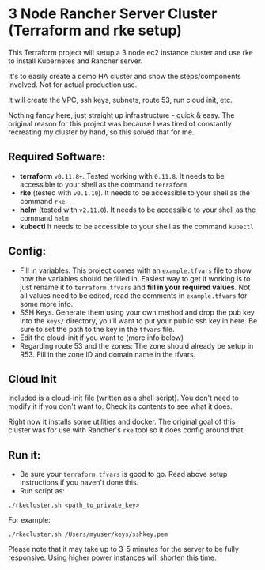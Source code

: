 # 3 Node Rancher Server Cluster (Terraform and rke setup)

This Terraform project will setup a 3 node ec2 instance cluster and use rke to install Kubernetes and Rancher server. 

It's to easily create a demo HA cluster and show the steps/components involved. Not for actual production use. 

It will create the VPC, ssh keys, subnets, route 53, run cloud init, etc.

Nothing fancy here, just straight up infrastructure - quick & easy. The original reason for this project was because I was tired of constantly recreating my cluster by hand, so this solved that for me. 


## Required Software:
* **terraform** `v0.11.8+`. Tested working with `0.11.8`. It needs to be accessible to your shell as the command `terraform`
* **rke** (tested with `v0.1.10`). It needs to be accessible to your shell as the command `rke`
* **helm** (tested with `v2.11.0`). It needs to be accessible to your shell as the command `helm`
* **kubectl** It needs to be accessible to your shell as the command `kubectl`

## Config:
* Fill in variables. This project comes with an `example.tfvars` file to show how the variables should be filled in. Easiest way to get it working is to just rename it to `terraform.tfvars` and **fill in your required values**. Not all values need to be edited, read the comments in `example.tfvars` for some more info.
* SSH Keys. Generate them using your own method and drop the pub key into the `keys/` directory, you'll want to put your public ssh key in here. Be sure to set the path to the key in the `tfvars` file. 
* Edit the cloud-init if you want to (more info below)
* Regarding route 53 and the zones: The zone should already be setup in R53. Fill in the zone ID and domain name in the tfvars. 


## Cloud Init
Included is a cloud-init file (written as a shell script). You don't need to modify it if you don't want to. Check its contents to see what it does. 

Right now it installs some utilities and docker. The original goal of this cluster was for use with Rancher's `rke` tool so it does config around that.

## Run it:
* Be sure your `terraform.tfvars` is good to go. Read above setup instructions if you haven't done this. 
* Run script as:
```
./rkecluster.sh <path_to_private_key>
```
For example:
```
./rkecluster.sh /Users/myuser/keys/sshkey.pem
```

Please note that it may take up to 3-5 minutes for the server to be fully responsive. Using higher power instances will shorten this time. 
